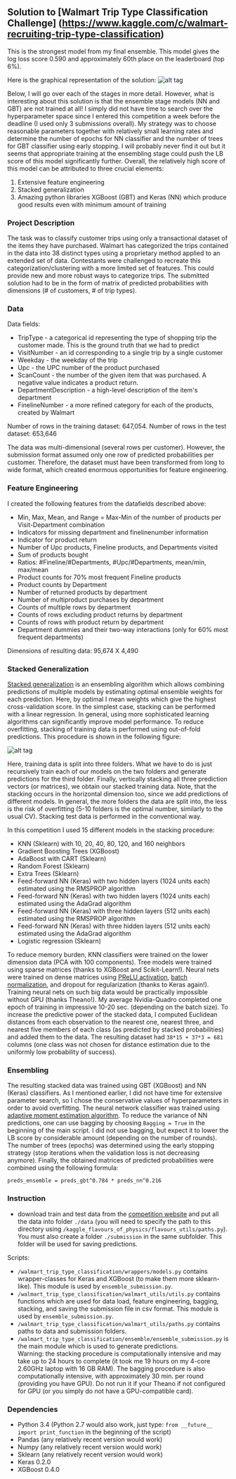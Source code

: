 ## Solution to [Walmart Trip Type Classification Challenge] (https://www.kaggle.com/c/walmart-recruiting-trip-type-classification)

This is the strongest model from my final ensemble. This model gives the log loss score 0.590 and approximately 60th place on the leaderboard (top 6%).

Here is the graphical representation of the solution:
![alt tag](https://github.com/AntonUBC/Walmart-Trip-Type-Classification/blob/master/pictures/Chart-1.png)

Below, I will go over each of the stages in more detail. However, what is interesting about this solution is that the ensemble stage models (NN and GBT) are not trained at all! I simply did not have time to search over the hyperparameter space since I entered this competition a week before the deadline (I used only 3 submissions overall). My strategy was to choose reasonable parameters together with relatively small learning rates and determine the number of epochs for NN classifier and the number of trees for GBT classifier using early stopping. I will probably never find it out but it seems that appropriate training at the ensembling stage could push the LB score of this model significantly further. Overall, the relatively high score of this model can be attributed to three crucial elements:

1. Extensive feature engineering
2. Stacked generalization
3. Amazing python libraries XGBoost (GBT) and Keras (NN) which produce good results even with minimum amount of training

### Project Description

The task was to classify customer trips using only a transactional dataset of the items they have purchased. Walmart has categorized the trips contained in the data into 38 distinct types using a proprietary method applied to an extended set of data. Contestants were challenged to recreate this categorization/clustering with a more limited set of features. This could provide new and more robust ways to categorize trips. The submitted solution had to be in the form of matrix of predicted probabilities with dimensions (# of customers, # of trip types).

### Data

Data fields:

- TripType - a categorical id representing the type of shopping trip the customer made. This is the ground truth that we had to predict
- VisitNumber - an id corresponding to a single trip by a single customer
- Weekday - the weekday of the trip
- Upc - the UPC number of the product purchased
- ScanCount - the number of the given item that was purchased. A negative value indicates a product return.
- DepartmentDescription - a high-level description of the item's department
- FinelineNumber - a more refined category for each of the products, created by Walmart

Number of rows in the training dataset: 647,054. Number of rows in the test dataset: 653,646

The data was multi-dimensional (several rows per customer). However, the submission format assumed only one row of predicted probabilities per customer. Therefore, the dataset must have been transformed from long to wide format, which created enormous opportunities for feature engineering.
 
### Feature Engineering

I created the following features from the datafields described above:

- Min, Max, Mean, and Range = Max-Min of the number of products per Visit-Department combination
- Indicators for missing department and finelinenumber information
- Indicator for product return
- Number of Upc products, Fineline products, and Departments visited
- Sum of products bought
- Ratios: #Fineline/#Departments, #Upc/#Departments, mean/min, max/mean
- Product counts for 70% most frequent Fineline products
- Product counts by Department
- Number of returned products by department
- Number of multiproduct purchases by department
- Counts of multiple rows by department
- Counts of rows excluding product returns by department
- Counts of rows with product return by department
- Department dummies and their two-way interactions (only for 60% most frequent departments)

Dimensions of resulting data: 95,674 X 4,490

### Stacked Generalization

[Stacked generalization](http://machine-learning.martinsewell.com/ensembles/stacking/) is an ensembling algorithm which allows combining predictions of multiple models by estimating optimal ensemble weights for each prediction. Here, by optimal I mean weights which give the highest cross-validation score. In the simplest case, stacking can be performed with a linear regression. In general, using more sophisticated learning algorithms can significantly improve model performance. To reduce overfitting, stacking of training data is performed using out-of-fold predictions. This procedure is shown in the following figure:

![alt tag](https://github.com/AntonUBC/Walmart-Trip-Type-Classification/blob/master/pictures/Chart-2.png)

Here, training data is split into three folders. What we have to do is just recursively train each of our models on the two folders and generate predictions for the third folder. Finally, vertically stacking all three prediction vectors (or matrices), we obtain our stacked training data. Note, that the stacking occurs in the horizontal dimension too, since we add predictions of different models. In general, the more folders the data are split into, the less is the risk of overfitting (5-10 folders is the optimal number, similarly to the usual CV). Stacking test data is performed in the conventional way.

In this competition I used 15 different models in the stacking procedure:

- KNN (Sklearn) with 10, 20, 40, 80, 120, and 160 neighbors
- Gradient Boosting Trees (XGBoost)
- AdaBoost with CART (Sklearn)
- Random Forest (Sklearn)
- Extra Trees (Sklearn)
- Feed-forward NN (Keras) with two hidden layers (1024 units each) estimated using the RMSPROP algorithm 
- Feed-forward NN (Keras) with two hidden layers (1024 units each) estimated using the AdaGrad algorithm
- Feed-forward NN (Keras) with three hidden layers (512 units each) estimated using the RMSPROP algorithm
- Feed-forward NN (Keras) with three hidden layers (512 units each) estimated using the AdaGrad algorithm
- Logistic regression (Sklearn)

To reduce memory burden, KNN classifiers were trained on the lower dimension data (PCA with 100 components).
Tree models were trained using sparse matrices (thanks to XGBoost and Scikit-Learn!).
Neural nets were trained on dense matrices using [PReLU activation](http://arxiv.org/abs/1502.01852), [batch normalization](http://arxiv.org/abs/1502.03167), and dropout for regularization (thanks to Keras again!). Training neural nets on such big data would be practically impossible without GPU (thanks Theano!). My average Nvidia-Quadro completed one epoch of training in impressive 10-20 sec. (depending on the batch size).
To increase the predictive power of the stacked data, I computed Euclidean distances from each observation to the nearest one, nearest three, and nearest five members of each class (as predicted by stacked probabilities) and added them to the data. The resulting dataset had ```38*15 + 37*3 = 681``` columns (one class was not chosen for distance estimation due to the uniformly low probability of success). 

### Ensembling

The resulting stacked data was trained using GBT (XGBoost) and NN (Keras) classifiers. As I mentioned earlier, I did not have time for extensive parameter search, so I chose the conservative values of hyperparameters in order to avoid overfitting. The neural network classifier was trained using [adaptive moment estimation algorithm](http://arxiv.org/abs/1412.6980v8). To reduce the variance of NN predictions, one can use bagging by choosing ```Bagging = True``` in the beginning of the main script. I did not use bagging, but expect it to lower the LB score by considerable amount (depending on the number of rounds). The number of trees (epochs) was determined using the early stopping strategy (stop iterations when the validation loss is not decreasing anymore). Finally, the obtained matrices of predicted probabilities were combined using the following formula:

```preds_ensemble = preds_gbt^0.784 * preds_nn^0.216```

### Instruction

- download train and test data from the [competition website](https://www.kaggle.com/c/walmart-recruiting-trip-type-classification/data) and put all the data
into folder ```./data``` (you will need to specify the path to this directory using ```/kaggle_flavours_of_physics/flavours_utils/paths.py```). You must also create a folder ```./submission``` in the same subfolder. This folder will be used for saving predictions.

Scripts:
- ```/walmart_trip_type_classification/wrappers/models.py``` contains wrapper-classes for Keras and XGBoost (to make them more sklearn-like). This module is used by ```ensemble_submission.py```.
- ```/walmart_trip_type_classification/walmart_utils/utils.py``` contains functions which are used for data load, feature engineering, bagging, stacking, and saving the submission file in csv format. This module is used by ```ensemble_submission.py```.
- ```/walmart_trip_type_classification/walmart_utils/paths.py``` contains paths to data and submission folders.
- ```/walmart_trip_type_classification/ensemble/ensemble_submission.py``` is the main module which is used to generate predictions.   
Warning: the stacking procedure is computationally intensive and may take up to 24 hours to complete (it took me 19 hours on my 4-core 2.60GHz laptop with 16 GB RAM). The bagging procedure is also computationally intensive, with approximately 30 min. per round (providing you have GPU). Do not run it if your Theano if not configured for GPU (or you simply do not have a GPU-compatible card).
 
### Dependencies
- Python 3.4 (Python 2.7 would also work, just type: ```from __future__ import print_function``` in the beginning of the script)
- Pandas (any relatively recent version would work)
- Numpy (any relatively recent version would work)
- Sklearn (any relatively recent version would work)
- Keras 0.2.0
- XGBoost 0.4.0







